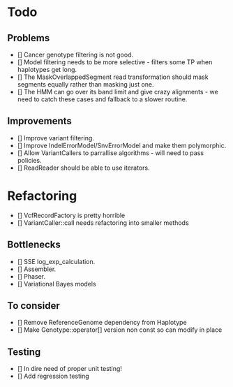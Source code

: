 # Todo

## Problems

- [] Cancer genotype filtering is not good.
- [] Model filtering needs to be more selective - filters some TP when haplotypes get long.
- [] The MaskOverlappedSegment read transformation should mask segments equally rather than masking just one.
- [] The HMM can go over its band limit and give crazy alignments - we need to catch these cases and fallback to a slower routine.

## Improvements

- [] Improve variant filtering.
- [] Improve IndelErrorModel/SnvErrorModel and make them polymorphic.
- [] Allow VariantCallers to parrallise algorithms - will need to pass policies.
- [] ReadReader should be able to use iterators.

# Refactoring

- [] VcfRecordFactory is pretty horrible
- [] VariantCaller::call needs refactoring into smaller methods

## Bottlenecks

- [] SSE log_exp_calculation.
- [] Assembler.
- [] Phaser.
- [] Variational Bayes models

## To consider

- [] Remove ReferenceGenome dependency from Haplotype
- [] Make Genotype::operator[] version non const so can modify in place

## Testing

- [] In dire need of proper unit testing!
- [] Add regression testing
